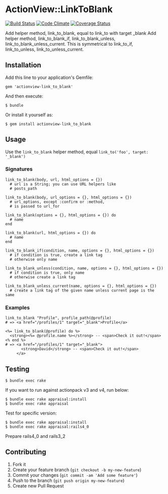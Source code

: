 # ActionView::LinkToBlank

[![Build Status](https://api.travis-ci.org/sanemat/actionview-link_to_blank.png?branch=master)](https://travis-ci.org/sanemat/actionview-link_to_blank) [![Code Climate](https://codeclimate.com/github/sanemat/actionview-link_to_blank.png)](https://codeclimate.com/github/sanemat/actionview-link_to_blank) [![Coverage Status](https://coveralls.io/repos/sanemat/actionview-link_to_blank/badge.png?branch=master)](https://coveralls.io/r/sanemat/actionview-link_to_blank)

Add helper method, link_to_blank, equal to link_to with target _blank
Add helper method, link_to_blank_if, link_to_blank_unless, link_to_blank_unless_current.
This is symmetrical to link_to_if, link_to_unless, link_to_unless_current.

## Installation

Add this line to your application's Gemfile:

    gem 'actionview-link_to_blank'

And then execute:

    $ bundle

Or install it yourself as:

    $ gem install actionview-link_to_blank

## Usage

Use the `link_to_blank` helper method, equal `link_to('foo', target: '_blank')`

### Signatures

    link_to_blank(body, url, html_options = {})
      # url is a String; you can use URL helpers like
      # posts_path

    link_to_blank(body, url_options = {}, html_options = {})
      # url_options, except :confirm or :method,
      # is passed to url_for

    link_to_blank(options = {}, html_options = {}) do
      # name
    end

    link_to_blank(url, html_options = {}) do
      # name
    end

    link_to_blank_if(condition, name, options = {}, html_options = {})
      # if condition is true, create a link tag
      # otherwise only name

    link_to_blank_unless(condition, name, options = {}, html_options = {})
      # if condition is true, only name
      # otherwise create a link tag

    link_to_blank_unless_current(name, options = {}, html_options = {})
      # create a link tag of the given name unless current page is the same

### Examples

    link_to_blank "Profile", profile_path(@profile)
    # => <a href="/profiles/1" target="_blank">Profile</a>

    <%= link_to_blank(@profile) do %>
      <strong><%= @profile.name %></strong> -- <span>Check it out!</span>
    <% end %>
    # => <a href="/profiles/1" target="_blank">
           <strong>David</strong> -- <span>Check it out!</span>
         </a>

## Testing

    $ bundle exec rake

If you want to run against actionpack v3 and v4, run below:

    $ bundle exec rake appraisal:install
    $ bundle exec rake appraisal

Test for specific version:

    $ bundle exec rake appraisal:install
    $ bundle exec rake appraisal:rails4_0

Prepare rails4_0 and rails3_2

## Contributing

1. Fork it
2. Create your feature branch (`git checkout -b my-new-feature`)
3. Commit your changes (`git commit -am 'Add some feature'`)
4. Push to the branch (`git push origin my-new-feature`)
5. Create new Pull Request

